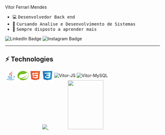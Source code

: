 
Vitor Ferrari Mendes 
- 💻&nbsp;<samp>Desenvolvedor Back end </samp>
- 🧠&nbsp;<samp>Cursando Analise e Desenvolvimento de Sistemas</samp>
- 📝&nbsp;<samp>Sempre disposto a aprender mais</samp>

![LinkedIn Badge](https://img.shields.io/badge/LinkedIn-%23E4405F.svg?&style=flat-square&logo=linkedin&logoColor=white&color=071A2C&link=https://www.linkedin.com/in/vitor-ferrari-mendes-a79885211)
![Instagram Badge](https://img.shields.io/badge/Instagram-%30R4405S.svg?&style=flat-square&logo=instagram&logoColor=white&color=071A2C&link=https://www.instagram.com/in/vitor-ferrari-m-a79885211)

<hr>

## ⚡ Technologies
<div align="left">
 <img align="center" alt="Vitor-JAVA" height="30" width="36px" src="https://raw.githubusercontent.com/devicons/devicon/master/icons/java/java-original.svg"> 
<img align="center" alt="Vitor-Spring" height="30" width="36px" src="https://raw.githubusercontent.com/devicons/devicon/master/icons/spring/spring-original.svg"> 
<img align="center" alt="Vitor-HTML" height="30" width="36px" src="https://raw.githubusercontent.com/devicons/devicon/master/icons/html5/html5-original.svg"> 
 <img align="center" alt="Vitor-CSS" height="30" width="36px" src="https://raw.githubusercontent.com/devicons/devicon/master/icons/css3/css3-original.svg">
 <img align="center" alt="Vitor-JS" height="30" width="36px" src="https://cdn.jsdelivr.net/gh/devicons/devicon/icons/javascript/javascript-plain.svg">
 <img align="center" alt="Vitor-MySQL" height="30" width="36px" src="https://cdn.jsdelivr.net/gh/devicons/devicon/icons/mysql/mysql-plain-wordmark.svg" /> 
<div>
 <div>
 
<div align="center">
 <div>
  <a href="https://github.com/VitorFerrariM">
  <img height="180em" src="https://github-readme-stats.vercel.app/api?username=VitorFerrariM&show_icons=true&theme=light&include_all_commits=true&count_private=true"/>
    <img height="160em" width="48%" src="https://github-readme-stats.vercel.app/api/top-langs/?username=VitorferrariM&layout=compact&langs_count=7&theme=light"/>
  </a>
</div>

 
